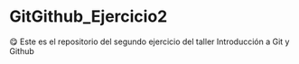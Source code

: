 # GitGithub_Ejercicio2
😋 Este es el repositorio del segundo ejercicio del taller Introducción a Git y Github
